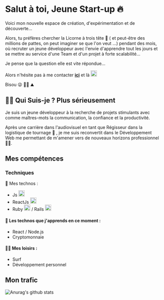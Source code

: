 # Salut à toi, Jeune Start-up 🔥

Voici mon nouvelle espace de création, d'expérimentation et de découverte...

Alors, tu préfères chercher la Licorne à trois tête 🦄 ( et peut-être des millions de pattes, on peut imaginer se que l'on veut ...) pendant des mois, où recruter un jeune développeur avec l'envie d'apprendre tout les jours et se mettre au service d'une Team et d'un projet à forte scalabilité...

Je pense que la question elle est vite répondue...

Alors n'hésite pas à me contacter   **[ici](crochetrobin@gmail.com)** et là
**[<img height="20" src="https://www.flaticon.com/svg/static/icons/svg/174/174857.svg" alt="Linkedin">](https://www.linkedin.com/in/robincrochet/)**

Bisou 😜 🚴‍♂️ ⛰️

 ## 🏄‍♂️ Qui Suis-je ? Plus sérieusement 

Je suis un jeune développeur à la recherche de projets stimulants avec comme maîtres-mots la communication, la confiance et la productivité.

Après une carrière dans l'audiovisuel en tant que Régisseur dans la logistique de tournage 🎥 , je me suis reconvertit dans le Développement Web me permettant de m'amener vers de nouveaux horizons professionnel 👨‍💻.

## Mes compétences

### Techniques

🔌 Mes technos :
* Js <img height="20" src="https://www.flaticon.com/svg/static/icons/svg/541/541509.svg" alt="Js">
* ReactJs <img height="20" src="https://www.flaticon.com/svg/static/icons/svg/919/919851.svg" alt="React">
* Ruby <img height="20" src="https://www.flaticon.com/svg/static/icons/svg/919/919842.svg" alt="Ruby"> / Rails <img height="20" src="https://www.logosurfer.com/wp-content/uploads/2018/03/ruby-on-rails-logo_0.png"  alt="Ruby on Rails Logo" />


#### 📖 Les technos que j'apprends en ce moment :
* React / Node.js
* Cryptomonnaie

#### 🏄‍♂️ Mes loisirs :
* Surf
* Développement personnel

## Mon trafic

![Anurag's github stats](https://github-readme-stats.vercel.app/api?username=Robin-Git-Hub&count_private=true&show_icons=true&theme=algolia)
